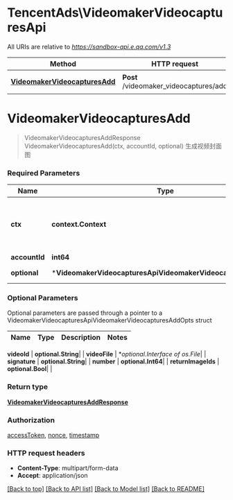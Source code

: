 # TencentAds\VideomakerVideocapturesApi

All URIs are relative to *https://sandbox-api.e.qq.com/v1.3*

Method | HTTP request | Description
------------- | ------------- | -------------
[**VideomakerVideocapturesAdd**](VideomakerVideocapturesApi.md#VideomakerVideocapturesAdd) | **Post** /videomaker_videocaptures/add | 生成视频封面图


# **VideomakerVideocapturesAdd**
> VideomakerVideocapturesAddResponse VideomakerVideocapturesAdd(ctx, accountId, optional)
生成视频封面图

### Required Parameters

Name | Type | Description  | Notes
------------- | ------------- | ------------- | -------------
 **ctx** | **context.Context** | context for authentication, logging, cancellation, deadlines, tracing, etc.
  **accountId** | **int64**|  | 
 **optional** | ***VideomakerVideocapturesApiVideomakerVideocapturesAddOpts** | optional parameters | nil if no parameters

### Optional Parameters
Optional parameters are passed through a pointer to a VideomakerVideocapturesApiVideomakerVideocapturesAddOpts struct

Name | Type | Description  | Notes
------------- | ------------- | ------------- | -------------

 **videoId** | **optional.String**|  | 
 **videoFile** | **optional.Interface of *os.File**|  | 
 **signature** | **optional.String**|  | 
 **number** | **optional.Int64**|  | 
 **returnImageIds** | **optional.Bool**|  | 

### Return type

[**VideomakerVideocapturesAddResponse**](VideomakerVideocapturesAddResponse.md)

### Authorization

[accessToken](../README.md#accessToken), [nonce](../README.md#nonce), [timestamp](../README.md#timestamp)

### HTTP request headers

 - **Content-Type**: multipart/form-data
 - **Accept**: application/json

[[Back to top]](#) [[Back to API list]](../README.md#documentation-for-api-endpoints) [[Back to Model list]](../README.md#documentation-for-models) [[Back to README]](../README.md)

